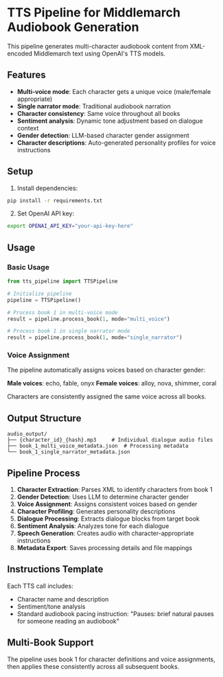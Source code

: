 # TTS Pipeline for Middlemarch Audiobook Generation

This pipeline generates multi-character audiobook content from XML-encoded Middlemarch text using OpenAI's TTS models.

## Features

- **Multi-voice mode**: Each character gets a unique voice (male/female appropriate)
- **Single narrator mode**: Traditional audiobook narration
- **Character consistency**: Same voice throughout all books
- **Sentiment analysis**: Dynamic tone adjustment based on dialogue context
- **Gender detection**: LLM-based character gender assignment
- **Character descriptions**: Auto-generated personality profiles for voice instructions

## Setup

1. Install dependencies:
```bash
pip install -r requirements.txt
```

2. Set OpenAI API key:
```bash
export OPENAI_API_KEY="your-api-key-here"
```

## Usage

### Basic Usage
```python
from tts_pipeline import TTSPipeline

# Initialize pipeline
pipeline = TTSPipeline()

# Process book 1 in multi-voice mode
result = pipeline.process_book(1, mode="multi_voice")

# Process book 1 in single narrator mode
result = pipeline.process_book(1, mode="single_narrator")
```

### Voice Assignment

The pipeline automatically assigns voices based on character gender:

**Male voices**: echo, fable, onyx
**Female voices**: alloy, nova, shimmer, coral

Characters are consistently assigned the same voice across all books.

## Output Structure

```
audio_output/
├── {character_id}_{hash}.mp3     # Individual dialogue audio files
├── book_1_multi_voice_metadata.json  # Processing metadata
└── book_1_single_narrator_metadata.json
```

## Pipeline Process

1. **Character Extraction**: Parses XML to identify characters from book 1
2. **Gender Detection**: Uses LLM to determine character gender
3. **Voice Assignment**: Assigns consistent voices based on gender
4. **Character Profiling**: Generates personality descriptions
5. **Dialogue Processing**: Extracts dialogue blocks from target book
6. **Sentiment Analysis**: Analyzes tone for each dialogue
7. **Speech Generation**: Creates audio with character-appropriate instructions
8. **Metadata Export**: Saves processing details and file mappings

## Instructions Template

Each TTS call includes:
- Character name and description
- Sentiment/tone analysis
- Standard audiobook pacing instruction: "Pauses: brief natural pauses for someone reading an audiobook"

## Multi-Book Support

The pipeline uses book 1 for character definitions and voice assignments, then applies these consistently across all subsequent books.